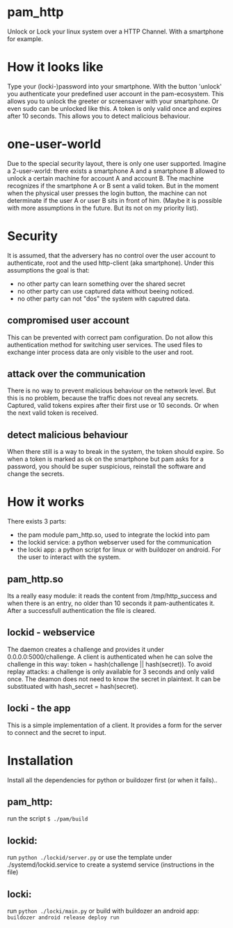 # pam_http
Unlock or Lock your linux system over a HTTP Channel. With a smartphone for example.

# How it looks like
Type your (locki-)password into your smartphone. With the button 'unlock' you authenticate your predefined user account in the pam-ecosystem. 
This allows you to unlock the greeter or screensaver with your smartphone. Or even sudo can be unlocked like this.
A token is only valid once and expires after 10 seconds. This allows you to detect malicious behaviour.

# one-user-world
Due to the special security layout, there is only one user supported. Imagine a 2-user-world: there exists a smartphone A and a smartphone B allowed to unlock a certain machine for account A and account B.
The machine recognizes if the smartphone A or B sent a valid token. But in the moment when the physical user presses the login button, the machine can not determinate if the user A or user B sits in front of him.
(Maybe it is possible with more assumptions in the future.
But its not on my priority list).

# Security
It is assumed, that the adversery has no control over the user account to authenticate, root and the used http-client (aka smartphone).
Under this assumptions the goal is that:
 * no other party can learn something over the shared secret
 * no other party can use captured data without beeing noticed.
 * no other party can not "dos" the system with caputred data.

## compromised user account
This can be prevented with correct pam configuration. Do not allow this authentication method for switching user services.
The used files to exchange inter process data are only visible to the user and root.

## attack over the communication
There is no way to prevent malicious behaviour on the network level.
But this is no problem, because the traffic does not reveal any secrets.
Captured, valid tokens expires after their first use or 10 seconds.
Or when the next valid token is received.

## detect malicious behaviour
When there still is a way to break in the system, the token should expire. 
So when a token is marked as ok on the smartphone but pam asks for a password, you should be super suspicious,
reinstall the software and change the secrets.

# How it works
There exists 3 parts:
 * the pam module pam_http.so, used to integrate the lockid into pam
 * the lockid service: a python webserver used for the communication
 * the locki app: a python script for linux or with buildozer on android. For the user to interact with the system.

## pam_http.so
Its a really easy module: it reads the content from /tmp/http_success and when there is an entry, no older than 10 seconds it pam-authenticates it.
After a successfull authentication the file is cleared.

## lockid - webservice
The daemon creates a challenge and provides it under 0.0.0.0:5000/challenge. A client is authenticated when he can solve the challenge in this way:
token = hash(challenge || hash(secret)). To avoid replay attacks: a challenge is only available for 3 seconds and only valid once.
The deamon does not need to know the secret in plaintext. It can be substituated with hash_secret = hash(secret). 

## locki - the app
This is a simple implementation of a client. It provides a form for the server to connect and the secret to input.

# Installation 
Install all the dependencies for python or buildozer first (or when it fails)..

## pam_http:
run the script `$ ./pam/build`

## lockid:
run `python ./lockid/server.py`
or use the template under ./systemd/lockid.service to create a systemd service (instructions in the file)

## locki:
run `python ./locki/main.py`
or build with buildozer an android app: `buildozer android release deploy run`




